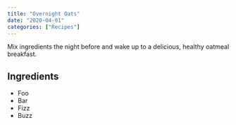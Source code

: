 ```yaml
---
title: "Overnight Oats"
date: "2020-04-01"
categories: ["Recipes"]
---
```


Mix ingredients the night before and wake up to a delicious, healthy oatmeal breakfast.
<!-- excerpt end -->

## Ingredients
- Foo
- Bar
- Fizz
- Buzz